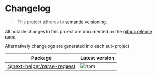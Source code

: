 # Changelog

> This project adheres to [semantic versioning](https://semver.org/).

All notable changes to this project are documented on the [github release page](https://github.com/belgattitude/next-helpers/releases).

Alternatively changelogs are generated into each sub-project

| Package                                                             | Latest version                                                                       |
| ------------------------------------------------------------------- | ------------------------------------------------------------------------------------ |
| [@next-helper/parse-request](./packages/parse-request/CHANGELOG.md) | ![npm](https://img.shields.io/npm/v/@next-helpers/parse-request?style=for-the-badge) |
